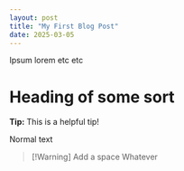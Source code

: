 ```yaml
---
layout: post
title: "My First Blog Post"
date: 2025-03-05
---
```


Ipsum lorem etc etc

# Heading of some sort

<div class="tip">
  <strong>Tip:</strong> This is a helpful tip!
</div>

Normal text

> [!Warning] Add a space
> Whatever
